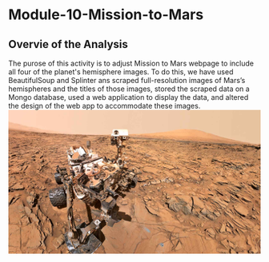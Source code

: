# Module-10-Mission-to-Mars
## Overvie of the Analysis
The purose of this activity is to adjust Mission to Mars webpage to include all four of the planet's hemisphere images. To do this, we have used BeautifulSoup and Splinter ans scraped full-resolution images of Mars’s hemispheres and the titles of those images, stored the scraped data on a Mongo database, used a web application to display the data, and altered the design of the web app to accommodate these images.
![Image_1](https://github.com/ritwikthakar/Module-10-Mission-to-Mars/blob/main/Mod10_img.jpg)

